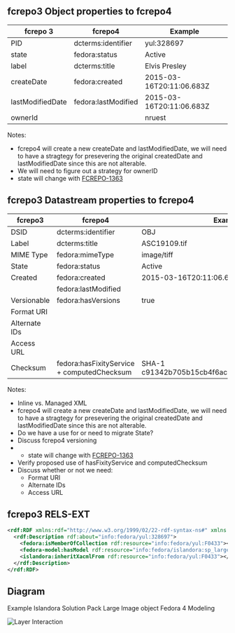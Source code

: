 ## fcrepo3 Object properties to fcrepo4

| fcrepo 3         | fcrepo4             | Example                  |
|------------------|---------------------|--------------------------|
| PID              | dcterms:identifier  | yul:328697               |
| state            | fedora:status       | Active                   |
| label            | dcterms:title       | Elvis Presley            |
| createDate       | fedora:created      | 2015-03-16T20:11:06.683Z |
| lastModifiedDate | fedora:lastModified | 2015-03-16T20:11:06.683Z |
| ownerId          |                     | nruest                   |

Notes:

* fcrepo4 will create a new createDate and lastModifiedDate, we will need to have a stragtegy for presevering the original createdDate and lastModifiedDate since this are not alterable.
* We will need to figure out a strategy for ownerID
* state will change with [FCREPO-1363](https://jira.duraspace.org/browse/FCREPO-1363)

## fcrepo3 Datastream properties to fcrepo4

| fcrepo3       | fcrepo4                                    | Example                                        |
|---------------|--------------------------------------------|------------------------------------------------|
| DSID          | dcterms:identifier                         | OBJ                                            |
| Label         | dcterms:title                              | ASC19109.tif                                   |
| MIME Type     | fedora:mimeType                            | image/tiff                                     |
| State         | fedora:status                              | Active                                         |
| Created       | fedora:created                             | 2015-03-16T20:11:06.683Z                       |
|               | fedora:lastModified                        |                                                |
| Versionable   | fedora:hasVersions                         | true                                           |
| Format URI    |                                            |                                                |
| Alternate IDs |                                            |                                                |
| Access URL    |                                            |                                                |
| Checksum      | fedora:hasFixityService + computedChecksum | SHA-1 c91342b705b15cb4f6ac5362cc6a47d9425aec86 |

Notes:

* Inline vs. Managed XML
* fcrepo4 will create a new createDate and lastModifiedDate, we will need to have a stragtegy for presevering the original createdDate and lastModifiedDate since this are not alterable.
* Do we have a use for or need to migrate State?
* Discuss fcrepo4 versioning
* * state will change with [FCREPO-1363](https://jira.duraspace.org/browse/FCREPO-1363)
* Verify proposed use of hasFixityService and computedChecksum
* Discuss whether or not we need:
  * Format URI
  * Alternate IDs
  * Access URL

## fcrepo3 RELS-EXT

```xml
<rdf:RDF xmlns:rdf="http://www.w3.org/1999/02/22-rdf-syntax-ns#" xmlns:fedora="info:fedora/fedora-system:def/relations-external#" xmlns:fedora-model="info:fedora/fedora-system:def/model#" xmlns:islandora="http://islandora.ca/ontology/relsext#">
  <rdf:Description rdf:about="info:fedora/yul:328697">
    <fedora:isMemberOfCollection rdf:resource="info:fedora/yul:F0433"></fedora:isMemberOfCollection>
    <fedora-model:hasModel rdf:resource="info:fedora/islandora:sp_large_image_cmodel"></fedora-model:hasModel>
    <islandora:inheritXacmlFrom rdf:resource="info:fedora/yul:F0433"></islandora:inheritXacmlFrom>
  </rdf:Description>
</rdf:RDF>
```

## Diagram

Example Islandora Solution Pack Large Image object Fedora 4 Modeling

![Layer Interaction](https://raw.githubusercontent.com/wiki/Islandora-Labs/islandora/images/Islandora-SP-Large-Image-Fedora4.jpg)
